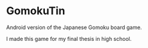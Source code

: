 # GomokuTin
Android version of the Japanese Gomoku board game.

I made this game for my final thesis in high school.
